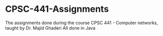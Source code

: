 # CPSC-441-Assignments
The assignments done during the course CPSC 441 - Computer networks, taught by Dr. Majid Ghaderi
All done in Java
